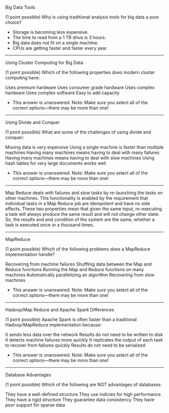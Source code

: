 Big Data Tools

(1 point possible)
Why is using traditional analysis tools for big data a poor choice?

* Storage is becoming less expensive.  
* The time to read from a 1 TB drive is 3 hours.  
* Big data does not fit on a single machine.  
* CPUs are getting faster and faster every year.

------------------------------------------------------------------------------------------

Using Cluster Computing for Big Data

(1 point possible)
Which of the following properties does modern cluster computing have:

 Uses premium hardware  Uses consumer grade hardware  Uses complex hardware  Uses complex software  Easy to add capacity
- This answer is unanswered.
Note: Make sure you select all of the correct options—there may be more than one!

------------------------------------------------------------------------------------------

Using Divide and Conquer

(1 point possible)
What are some of the challenges of using divide and conquer:

 Moving data is very expensive  Using a single machine is faster than multiple machines  Having many machines means having to deal with many failures  Having many machines means having to deal with slow machines  Using hash tables for very large documents works well
- This answer is unanswered.
Note: Make sure you select all of the correct options—there may be more than one!


------------------------------------------------------------------------------------------

Map Reduce deals with failures and slow tasks by re-launching the tasks on other machines. This functionality is enabled by the requirement that individual tasks in a Map Reduce job are idempotent and have no side effects. These two properties mean that given the same input, re-executing a task will always produce the same result and will not change other state. So, the results and end condition of the system are the same, whether a task is executed once or a thousand times.

------------------------------------------------------------------------------------------

MapReduce

(1 point possible)
Which of the following problems does a MapReduce implementation handle?

 Recovering from machine failures  Shuffling data between the Map and Reduce functions  Running the Map and Reduce functions on many machines  Automatically parallelizing an algorithm  Recovering from slow machines
- This answer is unanswered.
Note: Make sure you select all of the correct options—there may be more than one!

-----------------------------------------------------------------------------------------

Hadoop/Map Reduce and Apache Spark Differences

(1 point possible)
Apache Spark is often faster than a traditional Hadoop/MapReduce implementation because:

 It sends less data over the network  Results do not need to be written to disk  It detects machine failures more quickly  It replicates the output of each task to recover from failures quickly  Results do not need to be serialized
- This answer is unanswered.
Note: Make sure you select all of the correct options—there may be more than one!

------------------------------------------------------------------------------------------

Database Advantages

(1 point possible)
Which of the following are NOT advantages of databases:

 They have a well-defined structure  They use indicies for high performance  They have a rigid structure  They guarantee data consistency  They have poor support for sparse data
